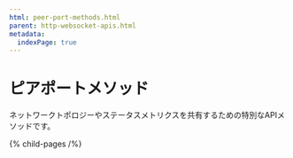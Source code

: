 ```yaml
---
html: peer-port-methods.html
parent: http-websocket-apis.html
metadata:
  indexPage: true
---
```

# ピアポートメソッド

ネットワークトポロジーやステータスメトリクスを共有するための特別なAPIメソッドです。


{% child-pages /%}
